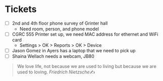 # Tickets
- [ ] 2nd and 4th floor phone survey of Grinter hall
	- Need room, person, and phone model
- [ ] CGRC 555 Printer set up, we need MAC address for ethernet and WiFi card
	- Settings > OK > Reports > OK > Device
- [ ] Jason Gomez in Ayers has a laptop that we need to pick up
- [ ] Shaina Wellach needs a webcam, JB80

>We love life, not because we are used to living but because we are used to loving.
  <cite>Friedrich Nietzsche</cite>✍️